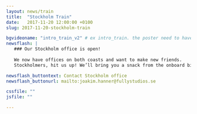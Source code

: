 ```yaml
---
layout: news/train
title:  "Stockholm Train"
date:   2017-11-20 12:00:00 +0100
slug: 2017-11-20-stockholm-train

bgvideoname: "intro_train_v2" # ex intro_train. the poster need to have the same name as the video
newsflash: |  
   ### Our Stockholm office is open!
   
   We now have offices on both coasts and want to make new friends. 
   Stockholmers, hit us up! We’ll bring you a snack from the onboard bistro.

newsflash_buttontext: Contact Stockholm office
newsflash_buttonurl: mailto:joakim.hanner@fullystudios.se

cssfile: ""
jsfile: ""

---
```

